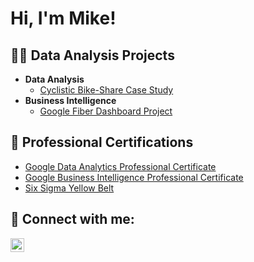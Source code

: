 <h1>Hi, I'm Mike!</h1>

<h2>👨‍💻 Data Analysis Projects</h2>

- <b>Data Analysis</b>
  - [Cyclistic Bike-Share Case Study](https://github.com/mikepascua/CyclisticBikeShare)
- <b>Business Intelligence</b>
  - [Google Fiber Dashboard Project](https://github.com/mikepascua/GoogleFiberDashboard)


<h2>📄 Professional Certifications</h2>

- [Google Data Analytics Professional Certificate](https://www.coursera.org/account/accomplishments/specialization/CQ8EURE3ZKFT)
- [Google Business Intelligence Professional Certificate](https://www.coursera.org/account/accomplishments/specialization/UKS2FGQLSCYB)
- [Six Sigma Yellow Belt](https://github.com/mikepascua/mikepascua/assets/170308027/0ada3fa7-1f73-4879-a305-8285656d66f7)


<h2> 🤳 Connect with me:</h2>

[<img align="left" alt="mijopascua | LinkedIn" width="22px" src="https://cdn.jsdelivr.net/npm/simple-icons@v3/icons/linkedin.svg" />][linkedin]

[linkedin]: https://www.linkedin.com/in/mijopascua/

